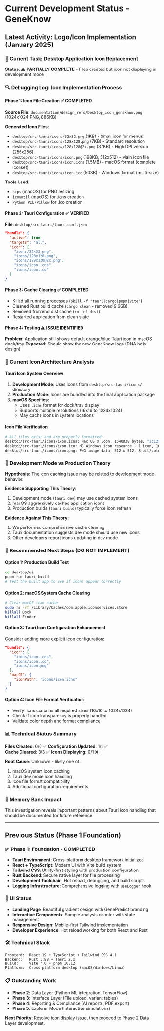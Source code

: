 # Current Development Status - GeneKnow

## Latest Activity: Logo/Icon Implementation (January 2025)

### 🎯 Current Task: Desktop Application Icon Replacement
**Status**: ⚠️ **PARTIALLY COMPLETE** - Files created but icon not displaying in development mode

### 🔍 Debugging Log: Icon Implementation Process

#### Phase 1: Icon File Creation ✅ COMPLETED
**Source File**: `documentation/design_refs/Desktop_icon_geneknow.png` (1024x1024 PNG, 886KB)

**Generated Icon Files**:
- `desktop/src-tauri/icons/32x32.png` (1KB) - Small icon for menus
- `desktop/src-tauri/icons/128x128.png` (7KB) - Standard resolution
- `desktop/src-tauri/icons/128x128@2x.png` (37KB) - High DPI version (256x256)
- `desktop/src-tauri/icons/icon.png` (198KB, 512x512) - Main icon file
- `desktop/src-tauri/icons/icon.icns` (1.5MB) - macOS format (complete iconset)
- `desktop/src-tauri/icons/icon.ico` (503B) - Windows format (multi-size)

**Tools Used**:
- `sips` (macOS) for PNG resizing
- `iconutil` (macOS) for .icns creation  
- `Python PIL/Pillow` for .ico creation

#### Phase 2: Tauri Configuration ✅ VERIFIED
**File**: `desktop/src-tauri/tauri.conf.json`
```json
"bundle": {
  "active": true,
  "targets": "all", 
  "icon": [
    "icons/32x32.png",
    "icons/128x128.png",
    "icons/128x128@2x.png", 
    "icons/icon.icns",
    "icons/icon.ico"
  ]
}
```

#### Phase 3: Cache Clearing ✅ COMPLETED
- Killed all running processes (`pkill -f "tauri|cargo|pnpm|vite"`)
- Cleaned Rust build cache (`cargo clean` - removed 9.6GB)
- Removed frontend dist cache (`rm -rf dist`)
- Restarted application from clean state

#### Phase 4: Testing ⚠️ ISSUE IDENTIFIED
**Problem**: Application still shows default orange/blue Tauri icon in macOS dock/tray
**Expected**: Should show the new GeneKnow logo (DNA helix design)

### 🔧 Current Icon Architecture Analysis

#### Tauri Icon System Overview
1. **Development Mode**: Uses icons from `desktop/src-tauri/icons/` directory
2. **Production Mode**: Icons are bundled into the final application package
3. **macOS Specifics**: 
   - Uses `.icns` format for dock/tray display
   - Supports multiple resolutions (16x16 to 1024x1024)
   - May cache icons in system locations

#### Icon File Verification
```bash
# All files exist and are properly formatted:
desktop/src-tauri/icons/icon.icns: Mac OS X icon, 1540838 bytes, "ic12" type
desktop/src-tauri/icons/icon.ico: MS Windows icon resource - 1 icon, 16x16 with PNG image data
desktop/src-tauri/icons/icon.png: PNG image data, 512 x 512, 8-bit/color RGB, non-interlaced
```

### 🤔 Development Mode vs Production Theory

**Hypothesis**: The icon caching issue may be related to development mode behavior.

**Evidence Supporting This Theory**:
1. Development mode (`tauri dev`) may use cached system icons
2. macOS aggressively caches application icons
3. Production builds (`tauri build`) typically force icon refresh

**Evidence Against This Theory**:
1. We performed comprehensive cache clearing
2. Tauri documentation suggests dev mode should use new icons
3. Other developers report icons updating in dev mode

### 🎯 Recommended Next Steps (DO NOT IMPLEMENT)

#### Option 1: Production Build Test
```bash
cd desktop/ui
pnpm run tauri-build
# Test the built app to see if icons appear correctly
```

#### Option 2: macOS System Cache Clearing
```bash
# Clear macOS icon cache
sudo rm -rf /Library/Caches/com.apple.iconservices.store
killall Dock
killall Finder
```

#### Option 3: Tauri Icon Configuration Enhancement
Consider adding more explicit icon configuration:
```json
"bundle": {
  "icon": [
    "icons/icon.icns",
    "icons/icon.ico", 
    "icons/icon.png"
  ],
  "macOS": {
    "iconPath": "icons/icon.icns"
  }
}
```

#### Option 4: Icon File Format Verification
- Verify .icns contains all required sizes (16x16 to 1024x1024)
- Check if icon transparency is properly handled
- Validate color depth and format compliance

### 📊 Technical Status Summary

**Files Created**: 6/6 ✅
**Configuration Updated**: 1/1 ✅  
**Cache Cleared**: 3/3 ✅
**Icons Displaying**: 0/1 ❌

**Root Cause**: Unknown - likely one of:
1. macOS system icon caching
2. Tauri dev mode icon handling
3. Icon file format compatibility
4. Additional configuration requirements

### 🧠 Memory Bank Impact
This investigation reveals important patterns about Tauri icon handling that should be documented for future reference.

---

## Previous Status (Phase 1 Foundation)

### ✅ **Phase 1: Foundation - COMPLETED**
- **Tauri Environment**: Cross-platform desktop framework initialized
- **React + TypeScript**: Modern UI with Vite build system  
- **Tailwind CSS**: Utility-first styling with production configuration
- **Rust Backend**: Secure native layer for file processing
- **Development Toolchain**: Hot reload, debugging, and build scripts
- **Logging Infrastructure**: Comprehensive logging with `useLogger` hook

### 🎨 **UI Status**
- **Landing Page**: Beautiful gradient design with GenePredict branding
- **Interactive Components**: Sample analysis counter with state management
- **Responsive Design**: Mobile-first Tailwind implementation
- **Developer Experience**: Hot reload working for both React and Rust

### 🛠️ **Technical Stack**
```
Frontend:  React 19 + TypeScript + Tailwind CSS 4.1
Backend:   Rust 1.88 + Tauri 2.x
Build:     Vite 7.0 + pnpm 10.12
Platform:  Cross-platform desktop (macOS/Windows/Linux)
```

### 📋 **Outstanding Work**
- **Phase 2**: Data Layer (Python ML integration, TensorFlow)
- **Phase 3**: Interface Layer (File upload, variant tables)
- **Phase 4**: Reporting & Compliance (AI reports, PDF export)
- **Phase 5**: Explorer Mode (Interactive simulations)

**Next Priority**: Resolve icon display issue, then proceed to Phase 2 Data Layer development. 